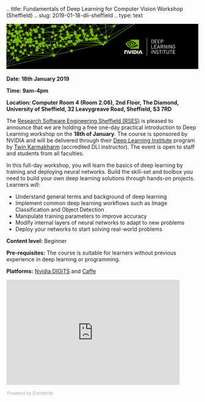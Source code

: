 .. title: Fundamentals of Deep Learning for Computer Vision Workshop (Sheffield)
.. slug: 2019-01-18-dli-sheffield
.. type: text

![Nvidia DLI Banner](/images/DLI-email-header-motif-640x150.jpg)

**Date: 18th January 2019**

**Time: 9am-4pm**

**Location: Computer Room 4 (Room 2.06), 2nd Floor, The Diamond, University of Sheffield, 32 Leavygreave Road, Sheffield, S3 7RD**

The [Research Software Engineering Sheffield (RSES)](http://rse.shef.ac.uk/) is pleased to announce that we are holding a free one-day practical introduction to Deep Learning workshop on the **18th of January**. The course is sponsored by NVIDIA and will be delivered through their [Deep Learning Institute](https://www.nvidia.com/en-us/deep-learning-ai/education/) program by [Twin Karmakharm](/contact/team#twin) (accredited DLI instructor). The event is open to staff and students from all faculties.

In this full-day workshop, you will learn the basics of deep learning by training and deploying neural networks. Build the skill-set and toolbox you need to build your own deep learning solutions through hands-on projects. Learners will:

* Understand general terms and background of deep learning
* Implement common deep learning workflows such as Image Classification and Object Detection
* Manipulate training parameters to improve accuracy
* Modify internal layers of neural networks to adapt to new problems
* Deploy your networks to start solving real-world problems

**Content level:** Beginner

**Pre-requisites:** The course is suitable for learners without previous experience in deep learning or programming.

**Platforms:** [Nvidia DIGITS](https://developer.nvidia.com/digits) and [Caffe](http://caffe.berkeleyvision.org/)


<div style="width:90%; text-align:center;">
	<iframe src="https://eventbrite.co.uk/tickets-external?eid=53433888198&ref=etckt" frameborder="0" height="275" width="100%" vspace="0" hspace="0" marginheight="5" marginwidth="5" scrolling="auto" allowtransparency="true" ></iframe>
	<div style="font-family:Helvetica, Arial; font-size:12px; padding:10px 0 5px; margin:2px; width:100%; text-align:left;" ><a class="powered-by-eb" style="color: #ADB0B6; text-decoration: none;" target="_blank" href="https://www.eventbrite.co.uk/">Powered by Eventbrite</a>
	</div>
</div>